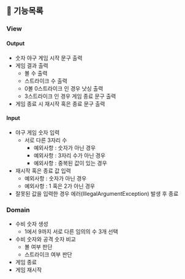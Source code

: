 ## 📌 기능목록

### View
#### Output
- 숫자 야구 게임 시작 문구 출력
- 게임 결과 출력
  - 볼 수 출력
  - 스트라이크 수 출력
  - 0볼 0스트라이크 인 경우 낫싱 출력
  - 3스트라이크 인 경우 게임 종료 문구 출력
- 게임 종료 시 재시작 혹은 종료 문구 출력
#### Input
- 야구 게임 숫자 입력
  - 서로 다른 3자리 수
    - 예외사항 : 숫자가 아닌 경우
    - 예외사항 : 3자리 수가 아닌 경우
    - 예외사항 : 중복된 값이 있는 경우
- 재시작 혹은 종료 값 입력
  - 예외사항 : 숫자가 아닌 경우
  - 예외사항 : 1 혹은 2가 아닌 경우
- 잘못된 값을 입력한 경우 에러(IllegalArgumentException) 발생 후 종료

### Domain
- 수비 숫자 생성
  - 1에서 9까지 서로 다른 임의의 수 3개 선택
- 수비 숫자와 공격 숫자 비교
  - 볼 여부 판단
  - 스트라이크 여부 판단
- 게임 종료
- 게임 재시작
